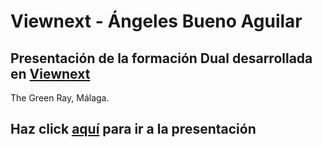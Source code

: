 # Viewnext - Ángeles Bueno Aguilar

## Presentación de la formación Dual desarrollada en [Viewnext](https://www.viewnext.com/) 
The Green Ray, Málaga.

## Haz click <a href="https://www.canva.com/design/DADT9g3EKUI/YlRfIGaBtn8tnSA-bAw0VA/view?utm_content=DADT9g3EKUI&utm_campaign=designshare&utm_medium=link&utm_source=sharebutton" target="blank">aquí</a> para ir a la presentación
